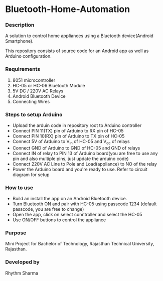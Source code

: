 # Bluetooth-Home-Automation

### Description
A solution to control home appliances using a Bluetooth device(Android Smartphone).

This repository consists of source code for an Android app as well as Arduino configuration.

### Requirements
1. 8051 microcontroller
2. HC-05 or HC-06 Bluetooth Module
3. 5V DC / 220V AC Relays
4. Android Bluetooth Device
5. Connecting Wires

### Steps to setup Arduino
* Upload the arduin code in repository root to Arduino controller
* Connect PIN 11(TX) pin of Arduino to RX pin of HC-05
* Connect PIN 10(RX) pin of Arduino to TX pin of HC-05
* Connect 5V of Arduino to V<sub>in</sub> of HC-05 and V<sub>cc</sub> of relays
* Connect GND of Arduino to GND of HC-05 and GND of relays
* Connect IN of relay to PIN 13 of Arduino board(you are free to use any pin and also multiple pins, just update the arduino code)
* Connect 220V AC Line to Pole and Load(appliance) to NO of the relay
* Power the Arduino board and you're ready to use. Refer to circuit diagram for setup

### How to use
* Build an install the app on an Android Bluetooth device.
* Turn Bluetooth ON and pair with HC-05 using passcode 1234 (default passcode, you are free to change)
* Open the app, click on select conntroller and select the HC-05
* Use ON/OFF buttons to control the appliance

### Purpose
Mini Project for Bachelor of Technology, Rajasthan Technical University, Rajasthan.

### Developed by
Rhythm Sharma



